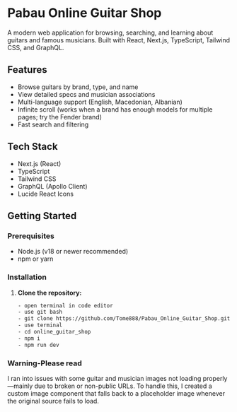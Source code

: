 # Pabau Online Guitar Shop

A modern web application for browsing, searching, and learning about guitars and famous musicians. Built with React, Next.js, TypeScript, Tailwind CSS, and GraphQL.

## Features

- Browse guitars by brand, type, and name
- View detailed specs and musician associations
- Multi-language support (English, Macedonian, Albanian)
- Infinite scroll (works when a brand has enough models for multiple pages; try the Fender brand)
- Fast search and filtering

## Tech Stack

- Next.js (React)
- TypeScript
- Tailwind CSS
- GraphQL (Apollo Client)
- Lucide React Icons

## Getting Started

### Prerequisites

- Node.js (v18 or newer recommended)
- npm or yarn

### Installation

1. **Clone the repository:**
   ```sh
   - open terminal in code editor
   - use git bash
   - git clone https://github.com/Tome888/Pabau_Online_Guitar_Shop.git .
   - use terminal
   - cd online_guitar_shop
   - npm i
   - npm run dev
   ```

### Warning-Please read

I ran into issues with some guitar and musician images not loading properly—mainly due to broken or non-public URLs. To handle this, I created a custom image component that falls back to a placeholder image whenever the original source fails to load.
